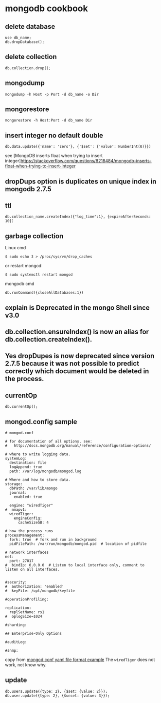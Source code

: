 # mongodb cookbook

## delete database

``` shell
use db_name;
db.dropDatabase();
```

## delete collection

``` shell
db.collection.drop();
```

## mongodump

``` shell
mongodump -h Host -p Port -d db_name -o Dir
```

## mongorestore

``` shell
mongorestore -h Host:Port -d db_name Dir
```

## insert integer no default double

``` shell
db.data.update({'name': 'zero'}, {'$set': {'value': NumberInt(0)}})

```
see [MongoDB inserts float when trying to insert integer]https://stackoverflow.com/questions/8218484/mongodb-inserts-float-when-trying-to-insert-integer


## dropDups option is duplicates on unique index in mongodb 2.7.5

## ttl

``` shell
db.collection_name.createIndex({"log_time":1}, {expireAfterSeconds: 10})
```

## garbage collection

Linux cmd
``` shell
$ sudo echo 3 > /proc/sys/vm/drop_caches
```
or restart mongod

``` shell
$ sudo systemctl restart mongod
```
mongodb cmd

``` shell
db.runCommand({closeAllDatabases:1})
```

## explain is Deprecated in the mongo Shell since v3.0

## db.collection.ensureIndex() is now an alias for db.collection.createIndex().

## Yes dropDupes is now deprecated since version 2.7.5 because it was not possible to predict correctly which document would be deleted in the process.

## currentOp

``` shell
db.currentOp();
```

## mongod.config sample

``` shell
# mongod.conf

# for documentation of all options, see:
#   http://docs.mongodb.org/manual/reference/configuration-options/

# where to write logging data.
systemLog:
  destination: file
  logAppend: true
  path: /var/log/mongodb/mongod.log

# Where and how to store data.
storage:
  dbPath: /var/lib/mongo
  journal:
    enabled: true

  engine: "wiredTiger"
#  mmapv1:
  wiredTiger:
    engineConfig:
      cacheSizeGB: 4

# how the process runs
processManagement:
  fork: true  # fork and run in background
  pidFilePath: /var/run/mongodb/mongod.pid  # location of pidfile

# network interfaces
net:
  port: 27017
#  bindIp: 0.0.0.0  # Listen to local interface only, comment to listen on all interfaces.


#security:
#  authorization: 'enabled'
#  keyFile: /opt/mongodb/keyfile

#operationProfiling:

replication:
  replSetName: rs1
#  oplogSize=1024

#sharding:

## Enterprise-Only Options

#auditLog:

#snmp:
```
copy from [mongod.conf yaml file format example](https://www.mysoftkey.com/mongodb/mongod-conf-yaml-file-format-example/)
The `wiredTiger` does not work, not know why.

## update
```
db.users.update({type: 2}, {$set: {value: 2}});
db.user.update({type: 2}, {$unset: {value: 3}});
```
